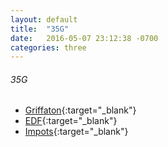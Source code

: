 ```yaml
---
layout: default
title:  "35G"
date:   2016-05-07 23:12:38 -0700
categories: three
---
```

###### 35G
*   [Griffaton](https://www.griffaton.fr){:target="_blank"}
*   [EDF](https://espace-client.edf.fr/){:target="_blank"}
*   [Impots](https://cfspart.impots.gouv.fr){:target="_blank"}
